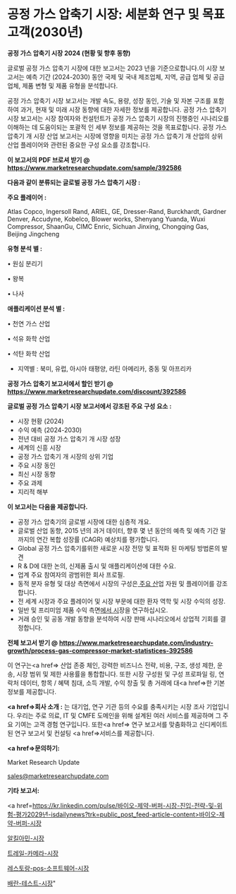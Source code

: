 # 공정 가스 압축기 시장: 세분화 연구 및 목표 고객(2030년)

<strong>공정 가스 압축기 시장 2024 (현황 및 향후 동향)</strong>

글로벌 공정 가스 압축기 시장에 대한 보고서는 2023 년을 기준으로합니다.이 시장 보고서는 예측 기간 (2024-2030) 동안 국제 및 국내 제조업체, 지역, 공급 업체 및 공급 업체, 제품 변형 및 제품 유형을 분석합니다.

공정 가스 압축기 시장 보고서는 개발 속도, 용량, 성장 동인, 기술 및 자본 구조를 포함하여 과거, 현재 및 미래 시장 동향에 대한 자세한 정보를 제공합니다. 공정 가스 압축기 시장 보고서는 시장 참여자와 컨설턴트가 공정 가스 압축기 시장의 진행중인 시나리오를 이해하는 데 도움이되는 포괄적 인 세부 정보를 제공하는 것을 목표로합니다. 공정 가스 압축기 개 시장 산업 보고서는 시장에 영향을 미치는 공정 가스 압축기 개 산업의 상위 산업 플레이어와 관련된 중요한 구성 요소를 강조합니다.



<strong>이 보고서의 PDF 브로셔 받기 @ <a href=https://www.marketresearchupdate.com/sample/392586>https://www.marketresearchupdate.com/sample/392586</a></strong>



<strong>다음과 같이 분류되는 글로벌 공정 가스 압축기 시장 :</strong>



<strong>주요 플레이어 :</strong>

Atlas Copco, Ingersoll Rand, ARIEL, GE, Dresser-Rand, Burckhardt, Gardner Denver, Accudyne, Kobelco, Blower works, Shenyang Yuanda, Wuxi Compressor, ShaanGu, CIMC Enric, Sichuan Jinxing, Chongqing Gas, Beijing Jingcheng



<strong>유형 분석 별 :</strong>

• 원심 분리기

• 왕복

• 나사



<strong>애플리케이션 분석 별 :</strong>

• 천연 가스 산업

• 석유 화학 산업

• 석탄 화학 산업

<ul>
  <li>지역별 : 북미, 유럽, 아시아 태평양, 라틴 아메리카, 중동 및 아프리카</li>
</ul>


<strong>공정 가스 압축기 보고서에서 할인 받기 @ <a href=https://www.marketresearchupdate.com/discount/392586>https://www.marketresearchupdate.com/discount/392586</a></strong>



<strong>글로벌 공정 가스 압축기 시장 보고서에서 강조된 주요 구성 요소 :</strong>
<ul>
  <li>시장 현황 (2024)</li>
  <li>수익 예측 (2024-2030)</li>
  <li>전년 대비 공정 가스 압축기 개 시장 성장</li>
  <li>세계의 신흥 시장</li>
  <li>공정 가스 압축기 개 시장의 상위 기업</li>
  <li>주요 시장 동인</li>
  <li>최신 시장 동향</li>
  <li>주요 과제</li>
  <li>지리적 해부</li>
</ul>


<strong>이 보고서는 다음을 제공합니다.</strong>
<ul>
  <li>공정 가스 압축기의 글로벌 시장에 대한 심층적 개요.</li>
  <li>글로벌 산업 동향, 2015 년의 과거 데이터, 향후 몇 년 동안의 예측 및 예측 기간 말까지의 연간 복합 성장률 (CAGR) 예상치를 평가합니다.</li>
  <li>Global 공정 가스 압축기를위한 새로운 시장 전망 및 표적화 된 마케팅 방법론의 발견</li>
  <li>R &amp; D에 대한 논의, 신제품 출시 및 애플리케이션에 대한 수요.</li>
  <li>업계 주요 참여자의 광범위한 회사 프로필.</li>
  <li>동적 분자 유형 및 대상 측면에서 시장의 구성은<a href=> 주요 산</a>업 자원 및 플레이어를 강조합니다.</li>
  <li>전 세계 시장과 주요 플레이어 및 시장 부문에 대한 환자 역학 및 시장 수익의 성장.</li>
  <li>일반 및 프리미엄 제품 수익 측면<a href=>에서 시</a>장을 연구하십시오.</li>
  <li>거래 승인 및 공동 개발 동향을 분석하여 시장 판매 시나리오에서 상업적 기회를 결정합니다.</li>
</ul>



<strong>전체 보고서 받기 @ <a href=https://www.marketresearchupdate.com/industry-growth/process-gas-compressor-market-statistices-392586>https://www.marketresearchupdate.com/industry-growth/process-gas-compressor-market-statistices-392586</a></strong>

이 연구는<a href=> 산업 존중</a> 체인, 강력한 비즈니스 전략, 비용, 구조, 생성 제한, 운송, 시장 범위 및 제한 사용률을 통합합니다. 또한 시장 구성원 및 구성 프로파일 링, 연락처 데이터, 항목 / 혜택 침대, 소득 개발, 수익 창출 및 총 거래에 대<a href=>한 기본 </a>정보를 제공합니다.



<strong><a href=>회사 소</a>개 :</strong>
는 대기업, 연구 기관 등의 수요를 충족시키는 시장 조사 기업입니다. 우리는 주로 의료, IT 및 CMFE 도메인을 위해 설계된 여러 서비스를 제공하며 그 주요 기여는 고객 경험 연구입니다. 또한<a href=> 연구 보</a>고서를 맞춤화하고 신디케이트 된 연구 보고서 및 컨설팅 <a href=>서비스</a>를 제공합니다.



<strong><a href=>문의하기:</a></strong>

Market Research Update

sales@marketresearchupdate.com



<strong>기타 보고서:</strong>

<a href=https://kr.linkedin.com/pulse/바이오-제약-버퍼-시장-진입-전략-및-위험-평가2029년-isdailynews?trk=public_post_feed-article-content>바이오-제약-버퍼-시장</a>

<a href=https://www.linkedin.com/pulse/알킬아민-시장-동향-및-성장-전망-survey-spotlight-pro-24-analysis-59blf/>알킬아민-시장</a>

<a href=https://www.linkedin.com/pulse/트레일-카메라-시장-동향-및-성장-전망-market-matrix-musings-analysis-ec6of/>트레일-카메라-시장</a>

<a href=https://www.linkedin.com/pulse/레스토랑-pos-소프트웨어-시장-동향-및-성장-전망-data-dive-diaries-24-analysis-evqxf/>레스토랑-pos-소프트웨어-시장</a>

<a href=https://www.linkedin.com/pulse/배란-테스트-시장-현재-및-미래-성장-2030-analytics-alchemy-360-analysis-ku9wc/>배란-테스트-시장</a>"
